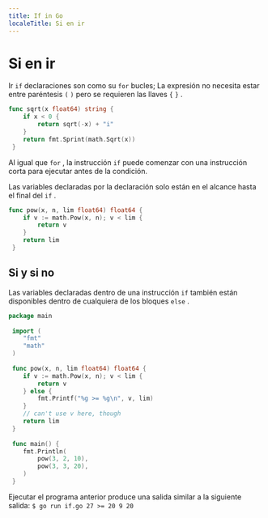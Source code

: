 ```yaml
---
title: If in Go
localeTitle: Si en ir
---
```

# Si en ir

Ir `if` declaraciones son como su `for` bucles; La expresión no necesita estar entre paréntesis `(` `)` pero se requieren las llaves `{` `}` .

```go
func sqrt(x float64) string { 
    if x < 0 { 
        return sqrt(-x) + "i" 
    } 
    return fmt.Sprint(math.Sqrt(x)) 
 } 
```

Al igual que `for` , la instrucción `if` puede comenzar con una instrucción corta para ejecutar antes de la condición.

Las variables declaradas por la declaración solo están en el alcance hasta el final del `if` .

```go
func pow(x, n, lim float64) float64 { 
    if v := math.Pow(x, n); v < lim { 
        return v 
    } 
    return lim 
 } 
```

## Si y si no

Las variables declaradas dentro de una instrucción `if` también están disponibles dentro de cualquiera de los bloques `else` .

```go
package main 
 
 import ( 
    "fmt" 
    "math" 
 ) 
 
 func pow(x, n, lim float64) float64 { 
    if v := math.Pow(x, n); v < lim { 
        return v 
    } else { 
        fmt.Printf("%g >= %g\n", v, lim) 
    } 
    // can't use v here, though 
    return lim 
 } 
 
 func main() { 
    fmt.Println( 
        pow(3, 2, 10), 
        pow(3, 3, 20), 
    ) 
 } 
```

Ejecutar el programa anterior produce una salida similar a la siguiente salida: `$ go run if.go 27 >= 20 9 20`